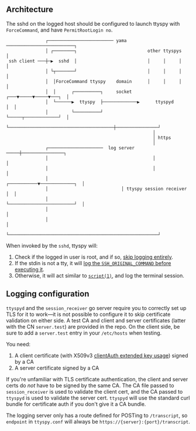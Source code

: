 ## Architecture
The sshd on the logged host should be configured to launch ttyspy with `ForceCommand`, and have `PermitRootLogin no`.

```text
               ┌───────────────────────── yama ──────────────────────────┐
               │ ┌────────┐                           other ttyspys      │
 ssh client ───┼─▶  sshd  │                           │     │     │      │
               │ └┬───────┘                           │     │     │      │
               │  │ForceCommand ttyspy    domain      │     │     │      │
               │  │      ┌──────────┐     socket  ┌───▼─────▼─────▼───┐  │
               │  └──────▶  ttyspy  ├─────────────▶      ttyspyd      │  │
               │         └──────────┘             └─────┬─────────────┘  │
               └────────────────────────────────────────┼────────────────┘
                                                        │                 
                                                        │ https           
                                                        │                 
               ┌─────────────────────  log server  ─────┼────────────────┐
               │                                        │                │
               │                                        │                │
               │                            ┌───────────▼─────────────┐  │
               │                            │ ttyspy session receiver │  │
               │                            └─────────────────────────┘  │
               │                                                         │
               │                                                         │
               └─────────────────────────────────────────────────────────┘
```

When invoked by the `sshd`, ttyspy will:

1. Check if the logged in user is root, and if so, [skip logging entirely](https://github.com/IBM/ttyspy/blob/4890463ed0b7f80cf84f177a1d7b040fe3418a95/client/src/ttyspy.c#L72-L74).
2. If the stdin is not a tty, it will [log the `SSH_ORIGINAL_COMMAND` before executing it](https://github.com/IBM/ttyspy/blob/4890463ed0b7f80cf84f177a1d7b040fe3418a95/client/src/ttyspy.c#L84-L94).
3. Otherwise, it will act similar to [`script(1)`](http://man7.org/linux/man-pages/man1/script.1.html), and log the terminal session.

## Logging configuration
`ttyspyd` and the `session_receiver` go server require you to correctly set up TLS for it to work—it is not possible to
configure it to skip certificate validation on either side. A test CA and client and server certificates (latter with the CN `server.test`)
are provided in the repo. On the client side, be sure to add a `server.test` entry in your `/etc/hosts` when testing.

You need:

1. A client certificate (with X509v3 [clientAuth extended key usage](https://www.openssl.org/docs/manmaster/apps/x509v3_config.html#Extended-Key-Usage)) signed by a CA
2. A server certificate signed by a CA

If you're unfamiliar with TLS certificate authentication, the client and server certs do _not_ have to be signed by the same CA. The CA file passed to `session_receiver` is used to validate the client cert, and the CA passed to `ttyspyd` is used to validate the server cert.
`ttyspyd` will use the standard curl bundle for certificate auth if you don't give it a CA bundle.

The logging server only has a route defined for POSTing to `/transcript`, so `endpoint` in `ttyspy.conf` will always be
`https://{server}:{port}/transcript`.

